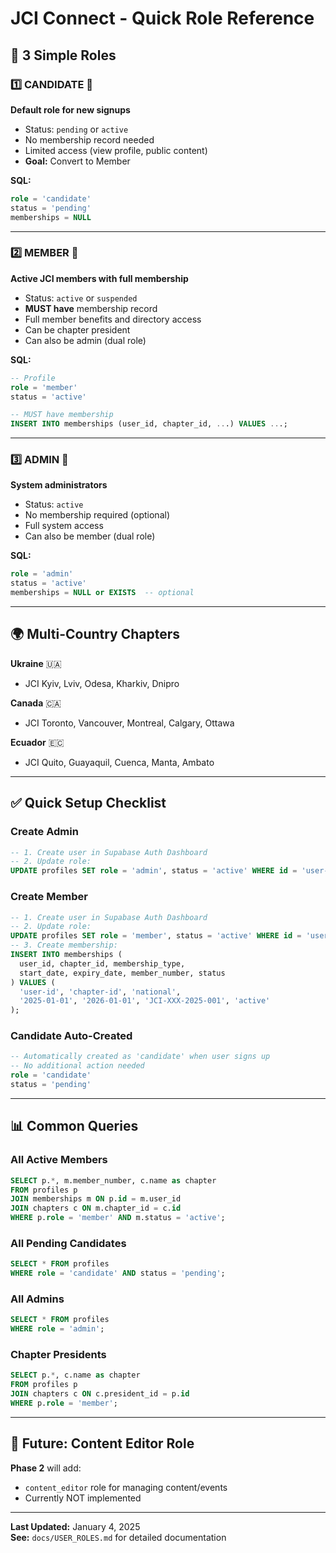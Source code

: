 # JCI Connect - Quick Role Reference

## 🎯 3 Simple Roles

### 1️⃣ **CANDIDATE** 🌱
**Default role for new signups**

- Status: `pending` or `active`
- No membership record needed
- Limited access (view profile, public content)
- **Goal:** Convert to Member

**SQL:**
```sql
role = 'candidate'
status = 'pending'
memberships = NULL
```

---

### 2️⃣ **MEMBER** 👤
**Active JCI members with full membership**

- Status: `active` or `suspended`
- **MUST have** membership record
- Full member benefits and directory access
- Can be chapter president
- Can also be admin (dual role)

**SQL:**
```sql
-- Profile
role = 'member'
status = 'active'

-- MUST have membership
INSERT INTO memberships (user_id, chapter_id, ...) VALUES ...;
```

---

### 3️⃣ **ADMIN** 🔑
**System administrators**

- Status: `active`
- No membership required (optional)
- Full system access
- Can also be member (dual role)

**SQL:**
```sql
role = 'admin'
status = 'active'
memberships = NULL or EXISTS  -- optional
```

---

## 🌍 Multi-Country Chapters

**Ukraine** 🇺🇦
- JCI Kyiv, Lviv, Odesa, Kharkiv, Dnipro

**Canada** 🇨🇦
- JCI Toronto, Vancouver, Montreal, Calgary, Ottawa

**Ecuador** 🇪🇨
- JCI Quito, Guayaquil, Cuenca, Manta, Ambato

---

## ✅ Quick Setup Checklist

### **Create Admin**
```sql
-- 1. Create user in Supabase Auth Dashboard
-- 2. Update role:
UPDATE profiles SET role = 'admin', status = 'active' WHERE id = 'user-id';
```

### **Create Member**
```sql
-- 1. Create user in Supabase Auth Dashboard
-- 2. Update role:
UPDATE profiles SET role = 'member', status = 'active' WHERE id = 'user-id';
-- 3. Create membership:
INSERT INTO memberships (
  user_id, chapter_id, membership_type, 
  start_date, expiry_date, member_number, status
) VALUES (
  'user-id', 'chapter-id', 'national',
  '2025-01-01', '2026-01-01', 'JCI-XXX-2025-001', 'active'
);
```

### **Candidate Auto-Created**
```sql
-- Automatically created as 'candidate' when user signs up
-- No additional action needed
role = 'candidate'
status = 'pending'
```

---

## 📊 Common Queries

### **All Active Members**
```sql
SELECT p.*, m.member_number, c.name as chapter
FROM profiles p
JOIN memberships m ON p.id = m.user_id
JOIN chapters c ON m.chapter_id = c.id
WHERE p.role = 'member' AND m.status = 'active';
```

### **All Pending Candidates**
```sql
SELECT * FROM profiles
WHERE role = 'candidate' AND status = 'pending';
```

### **All Admins**
```sql
SELECT * FROM profiles
WHERE role = 'admin';
```

### **Chapter Presidents**
```sql
SELECT p.*, c.name as chapter
FROM profiles p
JOIN chapters c ON c.president_id = p.id
WHERE p.role = 'member';
```

---

## 🚀 Future: Content Editor Role

**Phase 2** will add:
- `content_editor` role for managing content/events
- Currently NOT implemented

---

**Last Updated:** January 4, 2025  
**See:** `docs/USER_ROLES.md` for detailed documentation

